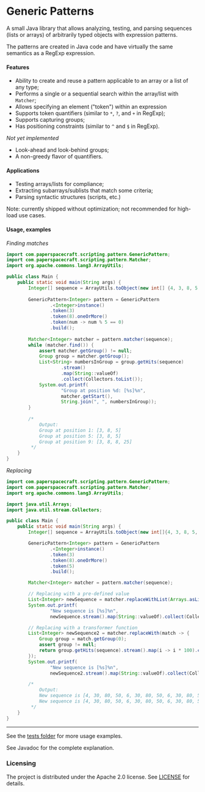 # Generic Patterns

A small Java library that allows analyzing, testing, and parsing sequences (lists or arrays) of arbitrarily typed objects with expression patterns. 

The patterns are created in Java code and have virtually the same semantics as a RegExp expression.

#### Features

* Ability to create and reuse a pattern applicable to an array or a list of any type;
* Performs a single or a sequential search within the array/list with `Matcher`;
* Allows specifying an element ("token") within an expression 
* Supports token quantifiers (similar to `*`, `?`, and `+` in RegExp);
* Supports capturing groups;
* Has positioning constraints (similar to `^` and `$` in RegExp).

*Not yet implemented*

- Look-ahead and look-behind groups;
- A non-greedy flavor of quantifiers.

#### Applications

* Testing arrays/lists for compliance;
* Extracting subarrays/sublists that match some criteria;
* Parsing syntactic structures (scripts, etc.)

Note: currently shipped without optimization; not recommended for high-load use cases.

#### Usage, examples
*Finding matches*

```java
import com.paperspacecraft.scripting.pattern.GenericPattern;
import com.paperspacecraft.scripting.pattern.Matcher;
import org.apache.commons.lang3.ArrayUtils;

public class Main {
    public static void main(String args) {
        Integer[] sequence = ArrayUtils.toObject(new int[] {4, 3, 8, 5, 6, 3, 8, 5, 6, 3, 8, 8, 25});
        
        GenericPattern<Integer> pattern = GenericPattern
                .<Integer>instance()
                .token(3)
                .token(8).oneOrMore()
                .token(num -> num % 5 == 0)
                .build();
        
        Matcher<Integer> matcher = pattern.matcher(sequence);
        while (matcher.find()) {
            assert matcher.getGroup() != null;
            Group group = matcher.getGroup();
            List<String> numbersInGroup = group.getHits(sequence)
                    .stream()
                    .map(String::valueOf)
                    .collect(Collectors.toList());
            System.out.printf(
                    "Group at position %d: [%s]%n",
                    matcher.getStart(),
                    String.join(", ", numbersInGroup));
        }
        
        /*
            Output:
            Group at position 1: [3, 8, 5]
            Group at position 5: [3, 8, 5]
            Group at position 9: [3, 8, 8, 25]
         */
    }
}
```

*Replacing*

```java
import com.paperspacecraft.scripting.pattern.GenericPattern;
import com.paperspacecraft.scripting.pattern.Matcher;
import org.apache.commons.lang3.ArrayUtils;

import java.util.Arrays;
import java.util.stream.Collectors;

public class Main {
    public static void main(String args) {
        Integer[] sequence = ArrayUtils.toObject(new int[]{4, 3, 8, 5, 6, 3, 8, 5, 6, 3, 8, 8, 5});

        GenericPattern<Integer> pattern = GenericPattern
                .<Integer>instance()
                .token(3)
                .token(8).oneOrMore()
                .token(5)
                .build();

        Matcher<Integer> matcher = pattern.matcher(sequence);

        // Replacing with a pre-defined value
        List<Integer> newSequence = matcher.replaceWithList(Arrays.asList(30, 80, 50));
        System.out.printf(
                "New sequence is [%s]%n",
                newSequence.stream().map(String::valueOf).collect(Collectors.joining(", ")));

        // Replacing with a transformer function
        List<Integer> newSequence2 = matcher.replaceWith(match -> {
            Group group = match.getGroup(0);
            assert group != null;
            return group.getHits(sequence).stream().map(i -> i * 100).collect(Collectors.toList());
        });
        System.out.printf(
                "New sequence is [%s]%n",
                newSequence2.stream().map(String::valueOf).collect(Collectors.joining(", ")));

        /*
            Output:
            New sequence is [4, 30, 80, 50, 6, 30, 80, 50, 6, 30, 80, 50]
            New sequence is [4, 30, 80, 50, 6, 30, 80, 50, 6, 30, 80, 50]
         */
    }
}
```
---
See the [tests folder](src/test/java/com/paperspacecraft/scripting/pattern) for more usage examples.

See Javadoc for the complete explanation.

### Licensing

The project is distributed under the Apache 2.0 license. See [LICENSE](LICENSE) for details. 

